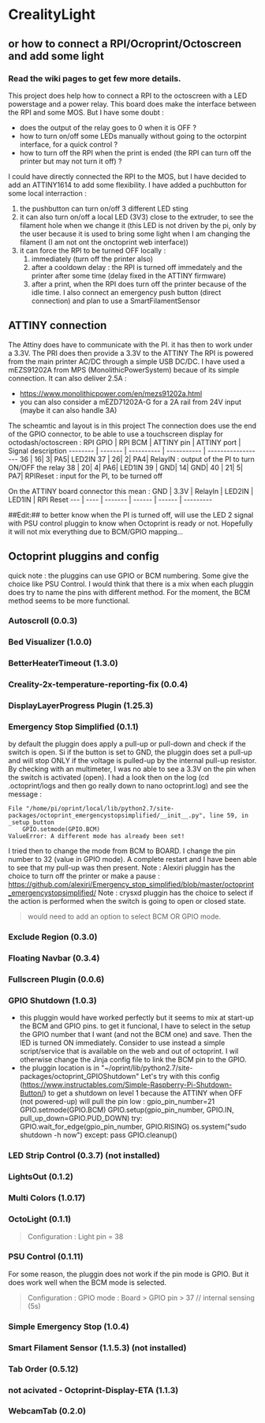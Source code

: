# CrealityLight 
## or how to connect a RPI/Ocroprint/Octoscreen and add some light 
### Read the wiki pages to get few more details.
This project does help how to connect a RPI to the octoscreen with a LED powerstage and a power relay.
This board does make the interface between the RPI and some MOS. 
But I have some doubt : 
- does the output of the relay goes to 0 when it is OFF ?
- how to turn on/off some LEDs manually without going to the octorpint interface, for a quick control ?
- how to turn off the RPI when the print is ended (the RPI can turn off the printer but may not turn it off) ?

I could have directly connected the RPI to the MOS, but I have decided to add an ATTINY1614 to add some flexibility.
I have added a puchbutton for some local interraction :
1. the pushbutton can turn on/off 3 different LED sting
1. it can also turn on/off a local LED (3V3) close to the extruder, to see the filament hole when we change it (this LED is not driven by the pi, only by the user because it is used to bring some light when I am changing the filament (I am not ont the onctoprint web interface)) 
1. it can force the RPI to be turned OFF locally :
   1. immediately (turn off the printer also)
   1. after a cooldown delay : the RPI is turned off immedately and the printer after some time (delay fixed in the ATTINY firmware)
   1. after a print, when the RPI does turn off the printer because of the idle time.
I also connect an emergency push button (direct connection) and plan to use a SmartFilamentSensor

## ATTINY connection

The Attiny does have to communicate with the PI. it has then to work under a 3.3V. The PRI does then provide a 3.3V to the ATTINY
The RPI is powered from the main printer AC/DC through a simple USB DC/DC. I have used a mEZS91202A from MPS (MonolithicPowerSystem) becaue of its simple connection. It can also deliver 2.5A : 
- https://www.monolithicpower.com/en/mezs91202a.html
- you can also consider a mEZD71202A-G for a 2A rail from 24V input (maybe it can also handle 3A)

The scheamtic and layout is in this project
The connection does use the end of the GPIO connector, to be able to use a touchscreen display for octodash/octoscreen : 
RPI GPIO | RPI BCM | ATTINY pin | ATTINY port | Signal description
-------- | ------- | ---------- | ----------- | ------------------ 
36 |  16|  3|  PA5| LED2IN
37 |  26|  2|  PA4| RelayIN : output of the PI to turn ON/OFF the relay
38 |  20|  4|  PA6| LED1IN
39 |  GND|  14|  GND| 
40 |  21|  5|  PA7| RPIReset : input for the PI, to be turned off

On the ATTINY board connector this mean :
GND | 3.3V | RelayIn | LED2IN | LED1IN | RPI Reset 
--- | ---- | ------- | ------ | ------ | --------- 

##Edit:## to better know when the PI is turned off, will use the LED 2 signal with PSU control pluggin to know when Octoprint is ready or not. Hopefully it will not mix everything due to BCM/GPIO mapping...

## Octoprint pluggins and config
quick note : the pluggins can use GPIO or BCM numbering. Some give the choice like PSU Control. I would think that there is a mix when each pluggin does try to name the pins with different method. For the moment, the BCM method seems to be more functional.  
### Autoscroll (0.0.3)
### Bed Visualizer (1.0.0)
### BetterHeaterTimeout (1.3.0)
### Creality-2x-temperature-reporting-fix (0.0.4)
### DisplayLayerProgress Plugin (1.25.3)
### Emergency Stop Simplified (0.1.1) 

by default the pluggin does apply a pull-up or pull-down and check if the switch is open. Si if the button is set to GND, the pluggin does set a pull-up and will stop ONLY if the voltage is pulled-up by the internal pull-up resistor. By checking with an multimeter, I was no able to see a 3.3V on the pin when the switch is activated (open). I had a look then on the log (cd .octoprint/logs and then go really down to nano octoprint.log) and see the message : 
```
File "/home/pi/oprint/local/lib/python2.7/site-packages/octoprint_emergencystopsimplified/__init__.py", line 59, in _setup_button
    GPIO.setmode(GPIO.BCM)
ValueError: A different mode has already been set!
```
I tried then to change the mode from BCM to BOARD. I change the pin number to 32 (value in GPIO mode). A complete restart and I have been able to see that my pull-up was then present.
Note : Alexiri pluggin has the choice to turn off the printer or make a pause : https://github.com/alexiri/Emergency_stop_simplified/blob/master/octoprint_emergencystopsimplified/
Note : crysxd pluggin has the choice to select if the action is performed when the switch is going to open or closed state.
> would need to add an option to select BCM OR GPIO mode. 

### Exclude Region (0.3.0)
### Floating Navbar (0.3.4)
### Fullscreen Plugin (0.0.6)
### GPIO Shutdown (1.0.3)
- this pluggin would have worked perfectly but it seems to mix at start-up the BCM and GPIO pins. to get it funcional, I have to select in the setup the GPIO number that I want (and not the BCM one) and save. Then the lED is turned ON immediately. Consider to use instead a simple script/service that is available on the web and out of octoprint. I wil otherwise change the Jinja config file to link the BCM pin to the GPIO.
- the pluggin location is in "~/oprint/lib/python2.7/site-packages/octoprint_GPIOShutdown"
Let's try with this config (https://www.instructables.com/Simple-Raspberry-Pi-Shutdown-Button/) to get a shutdown on level 1 because the ATTINY when OFF (not powered-up) will pull the pin low :
gpio_pin_number=21
GPIO.setmode(GPIO.BCM)
GPIO.setup(gpio_pin_number, GPIO.IN, pull_up_down=GPIO.PUD_DOWN)
try:
    GPIO.wait_for_edge(gpio_pin_number, GPIO.RISING)
    os.system("sudo shutdown -h now")
except:
    pass
GPIO.cleanup()


### LED Strip Control (0.3.7) (not installed)
### LightsOut (0.1.2)
### Multi Colors (1.0.17) 
### OctoLight (0.1.1)
> Configuration : Light pin = 38
### PSU Control (0.1.11)
For some reason, the pluggin does not work if the pin mode is GPIO. But it does work well when the BCM mode is selected.
> Configuration : GPIO mode : Board > GPIO pin > 37 // internal sensing (5s)
### Simple Emergency Stop (1.0.4) 
### Smart Filament Sensor (1.1.5.3) (not installed)
### Tab Order (0.5.12) 
### not acivated - Octoprint-Display-ETA (1.1.3) 
### WebcamTab (0.2.0)
